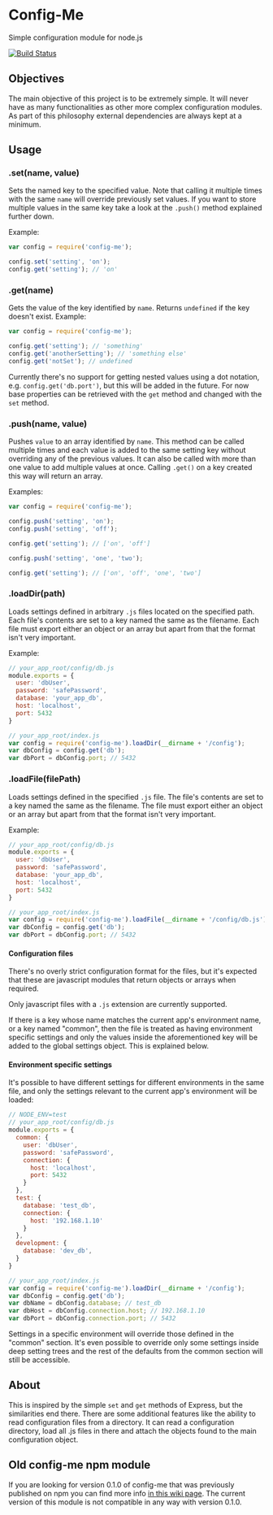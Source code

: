 Config-Me
=========
Simple configuration module for node.js

[![Build Status](https://travis-ci.org/coachme/config-me.svg?branch=master)](https://travis-ci.org/coachme/config-me)

## Objectives

The main objective of this project is to be extremely simple. It will never have as many functionalities as other
more complex configuration modules. As part of this philosophy external dependencies are always kept at a minimum.

## Usage

### .set(name, value)

Sets the named key to the specified value. Note that calling it multiple times with the same `name` will override
previously set values. If you want to store multiple values in the same key take a look at the `.push()` method
explained further down.

Example:

```js
var config = require('config-me');

config.set('setting', 'on');
config.get('setting'); // 'on'
```

### .get(name)

Gets the value of the key identified by `name`. Returns `undefined` if the key doesn't exist. Example:

```js
var config = require('config-me');

config.get('setting'); // 'something'
config.get('anotherSetting'); // 'something else'
config.get('notSet'); // undefined
```

Currently there's no support for getting nested values using a dot notation, e.g. `config.get('db.port')`, but this will
be added in the future. For now base properties can be retrieved with the `get` method and changed with the `set`
method.

### .push(name, value)

Pushes `value` to an array identified by `name`. This method can be called multiple times and each value is added to
the same setting key without overriding any of the previous values. It can also be called with more than one value to
add multiple values at once. Calling `.get()` on a key created this way will return an array.

Examples:

```js
var config = require('config-me');

config.push('setting', 'on');
config.push('setting', 'off');

config.get('setting'); // ['on', 'off']

config.push('setting', 'one', 'two');

config.get('setting'); // ['on', 'off', 'one', 'two']
```

### .loadDir(path)

Loads settings defined in arbitrary `.js` files located on the specified path. Each file's contents are set to a key
named the same as the filename. Each file must export either an object or an array but apart from that the format isn't
very important.

Example:

```js
// your_app_root/config/db.js
module.exports = {
  user: 'dbUser',
  password: 'safePassword',
  database: 'your_app_db',
  host: 'localhost',
  port: 5432
}

// your_app_root/index.js
var config = require('config-me').loadDir(__dirname + '/config');
var dbConfig = config.get('db');
var dbPort = dbConfig.port; // 5432
```

### .loadFile(filePath)

Loads settings defined in the specified `.js` file. The file's contents are set to a key named the same as the filename.
The file must export either an object or an array but apart from that the format isn't very important.

Example:

```js
// your_app_root/config/db.js
module.exports = {
  user: 'dbUser',
  password: 'safePassword',
  database: 'your_app_db',
  host: 'localhost',
  port: 5432
}

// your_app_root/index.js
var config = require('config-me').loadFile(__dirname + '/config/db.js');
var dbConfig = config.get('db');
var dbPort = dbConfig.port; // 5432
```

#### Configuration files

There's no overly strict configuration format for the files, but it's expected that these are javascript modules that
return objects or arrays when required.

Only javascript files with a `.js` extension are currently supported.

If there is a key whose name matches the current app's environment name, or a key named "common", then the file is
treated as having environment specific settings and only the values inside the aforementioned key will be added to the
global settings object. This is explained below.

#### Environment specific settings

It's possible to have different settings for different environments in the same file, and only the settings relevant to
the current app's environment will be loaded:

```js
// NODE_ENV=test
// your_app_root/config/db.js
module.exports = {
  common: {
    user: 'dbUser',
    password: 'safePassword',
    connection: {
      host: 'localhost',
      port: 5432
    }
  },
  test: {
    database: 'test_db',
    connection: {
      host: '192.168.1.10'
    }
  },
  development: {
    database: 'dev_db',
  }
}

// your_app_root/index.js
var config = require('config-me').loadDir(__dirname + '/config');
var dbConfig = config.get('db');
var dbName = dbConfig.database; // test_db
var dbHost = dbConfig.connection.host; // 192.168.1.10
var dbPort = dbConfig.connection.port; // 5432
```
Settings in a specific environment will override those defined in the "common" section. It's even possible to override
only some settings inside deep setting trees and the rest of the defaults from the common section will still be
accessible.

## About

This is inspired by the simple `set` and `get` methods of Express, but the similarities end there. There are some
additional features like the ability to read configuration files from a directory. It can read a configuration
directory, load all .js files in there and attach the objects found to the main configuration object.

## Old config-me npm module

If you are looking for version 0.1.0 of config-me that was previously published on npm you can find more info
[in this wiki page](https://github.com/coachme/config-me/wiki/Old-config-me-module). The current version of this module
is not compatible in any way with version 0.1.0.
